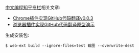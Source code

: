 [中文编程知乎专栏](https://zhuanlan.zhihu.com/c_140193266)相关文章:

- [Chrome插件实现GitHub代码翻译v0.0.3](https://zhuanlan.zhihu.com/p/47071729)
- [浏览器插件实现GitHub代码翻译原型演示](https://zhuanlan.zhihu.com/p/43304088)

生成安装包:
```
$ web-ext build --ignore-files=test 截图 --overwrite-dest
```
